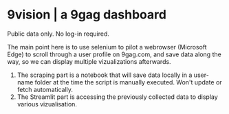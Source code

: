 # 9vision | a 9gag dashboard
Public data only. No log-in required.

The main point here is to use selenium to pilot a webrowser (Microsoft Edge) to scroll through a user profile on 9gag.com, and save data along the way, so we can display multiple vizualizations afterwards.
1. The scraping part is a notebook that will save data locally in a user-name folder at the time the script is manually executed. Won't update or fetch automatically.
2. The Streamlit part is accessing the previously collected data to display various vizualisation.


